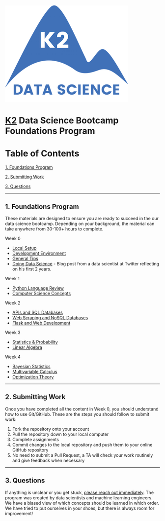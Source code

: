 ![K2 logo](images/k2_logo.png)

# [K2](http://www.k2datascience.com/) Data Science Bootcamp Foundations Program

# Table of Contents

[1. Foundations Program](#section-a)

[2. Submitting Work](#section-b)

[3. Questions](#section-c)

---

## <a name="section-a"></a>1.  Foundations Program

These materials are designed to ensure you are ready to succeed in the our data science bootcamp. Depending on your background, the material can take anywhere from 30-100+ hours to complete.

Week 0
  - [Local Setup](0-local-setup.md)
  - [Development Environment](0-environment.md)
  - [General Tips](0-general-tips.md)
  - [Doing Data Science](https://medium.com/@rchang/my-two-year-journey-as-a-data-scientist-at-twitter-f0c13298aee6#.qfovgm9ps) - Blog post from a data scientist at Twitter reflecting on his first 2 years.

Week 1
  - [Python Language Review](1-python.md)
  - [Computer Science Concepts](1-cs-concepts.md)

Week 2
  - [APIs and SQL Databases](2-api-nosql.md)
  - [Web Scraping and NoSQL Databases](2-scraping-sql.md)
  - [Flask and Web Development](2-flask.md)

Week 3
 - [Statistics & Probability](3-statistics-probability.md)
 - [Linear Algebra](3-linear-algebra.md)

Week 4
 - [Bayesian Statistics](4-bayesian-statistics.md)
 - [Multivariable Calculus](4-calculus.md)
 - [Optimization Theory](4-optimization-theory.md)

---

## <a name="section-b"></a>2. Submitting Work

Once you have completed all the content in Week 0, you should understand how to use Git/GitHub. These are the steps you should follow to submit work:

1. Fork the repository onto your account
2. Pull the repository down to your local computer
3. Complete assignments
3. Commit changes to the local repository and push them to your online GitHub repository
4. No need to submit a Pull Request, a TA will check your work routinely and give feedback when necessary

---

## <a name="section-c"></a>3. Questions

If anything is unclear or you get stuck, [please reach out immediately](<mailto:hello@k2datascience.com>). The program was created by data scientists and machine learning engineers. We have a biased view of which concepts should be learned in which order. We have tried to put ourselves in your shoes, but there is always room for improvement!
